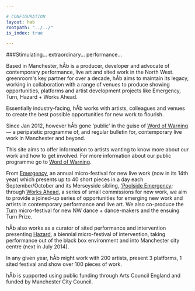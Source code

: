 ```yaml
---

# CONFIGURATION
layout: hab
rootpath: "../../"
is_index: true

---
```

###Stimulating... extraordinary... performance...   
        
Based in Manchester, hÅb is a producer, developer and advocate of contemporary performance, live art and sited work in the North West. greenroom's key partner for over a decade, hÅb aims to maintain its legacy, working in collaboration with a range of venues to produce showing opportunities, platforms and artist development projects like Emergency, Turn, Hazard + Works Ahead.    
      
Essentially industry-facing, hÅb works with artists, colleagues and venues to create the best possible opportunities for new work to flourish.
        
Since Jan 2012, however hÅb gone 'public' in the guise of [Word of Warning](/index) — a peripatetic programme of, and regular bulletin for, contemporary live work in Manchester and beyond.   
        
This site aims to offer information to artists wanting to know more about our work and how to get involved. For more information about our public programme go to [Word of Warning](/index).   
        
From [Emergency](/hab/emergency), an annual micro-festival for new live work (now in its 14th year) which presents up to 40 short pieces in a day each September/October and its Merseyside sibling, [‘Poolside Emergency](/hab/poolside); through [Works Ahead](/hab/worksahead), a series of small commissions for new work, we aim to provide a joined-up series of opportunities for emerging new work and artists in contemporary performance and live art. We also co-produce the [Turn](/hab/turn) micro-festival for new NW dance + dance-makers and the ensuing Turn Prize.    
        
hÅb also works as a curator of sited performance and intervention presenting [Hazard](/hab/hazard), a biennial micro-festival of intervention, taking performance out of the black box environment and into Manchester city centre (next in July 2014).    
        
In any given year, hÅb might work with 200 artists, present 3 platforms, 1 sited festival and show over 100 pieces of work.    
         
hÅb is supported using public funding through Arts Council England and funded by Manchester City Council.
